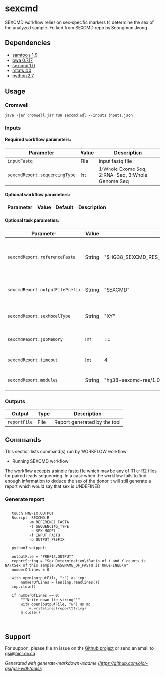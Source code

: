 # sexcmd

SEXCMD workflow relies on sex-specific markers to determine the sex of the analyzed sample. Forked from SEXCMD repo by Seongmun Jeong

## Dependencies

* [samtools 1.9](https://github.com/samtools/samtools)
* [bwa 0.7.17](https://github.com/lh3/bwa/archive/0.7.17.tar.gz)
* [sexcmd 1.0](https://github.com//oicr-gsi/SEXCMD.git)
* [rstats 4.0](https://www.r-project.org/)
* [python 2.7](https://www.python.org/)


## Usage

### Cromwell
```
java -jar cromwell.jar run sexcmd.wdl --inputs inputs.json
```

### Inputs

#### Required workflow parameters:
Parameter|Value|Description
---|---|---
`inputFastq`|File|input fastq file
`sexcmdReport.sequencingType`|Int|1:Whole Exome Seq, 2:RNA-Seq, 3:Whole Genome Seq


#### Optional workflow parameters:
Parameter|Value|Default|Description
---|---|---|---


#### Optional task parameters:
Parameter|Value|Default|Description
---|---|---|---
`sexcmdReport.referenceFasta`|String|"$HG38_SEXCMD_RES_ROOT/sex_marker_filtered.hg38.final.fasta"|Marker reference file, comes from a resource module
`sexcmdReport.outputFilePrefix`|String|"SEXCMD"|Prefix of the report file to be provisioned
`sexcmdReport.sexModelType`|String|"XY"|Sex determination system type : XY or ZW
`sexcmdReport.jobMemory`|Int|10|Memory (GB) allocated for this job
`sexcmdReport.timeout`|Int|4|Number of hours before task timeout
`sexcmdReport.modules`|String|"hg38-sexcmd-res/1.0 sexcmd/1.0"|Modules needed to run SEXCMD


### Outputs

Output | Type | Description
---|---|---
`reportFile`|File|Report generated by the tool


## Commands
This section lists command(s) run by WORKFLOW workflow
 
* Running SEXCMD workflow
 
The workflow accepts a single fastq file which may be any of R1 or R2 files for paired reads sequencing.
In a case when the workflow fails to find enough information to deduce the sex of the donor
it will still generate a report which would say that sex is UNDEFINED
 
### Generate report
 
```
 
   touch PREFIX.OUTPUT
   Rscript  SEXCMD.R 
           -m REFERENCE_FASTA
           -t SEQUENCING_TYPE
           -s SEX_MODEL
           -f INPUT_FASTQ
           -p OUTPUT_PREFIX
 
   python3 snippet:
 
   outputFile = "PREFIX.OUTPUT"
   reportString = "Sex_Determination\tRatio of X and Y counts is NA\tSex of this sample BASENAME_OF_FASTQ is UNDEFINED\n"
   numberOfLines = 0
 
   with open(outputFile, "r") as inp:
       numberOfLines = len(inp.readlines())
   inp.close()
 
   if numberOfLines == 0:
       """Write down the string"""
       with open(outputFile, "w") as m:
           m.writelines(reportString)
       m.close()
 
 
```
## Support

For support, please file an issue on the [Github project](https://github.com/oicr-gsi) or send an email to gsi@oicr.on.ca .

_Generated with generate-markdown-readme (https://github.com/oicr-gsi/gsi-wdl-tools/)_
